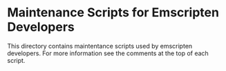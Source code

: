 Maintenance Scripts for Emscripten Developers
=============================================

This directory contains maintentance scripts used by emscripten developers.  For
more information see the comments at the top of each script.
